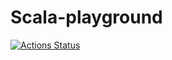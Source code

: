 Scala-playground
===

[![Actions Status](https://github.com/pawelhenek/scala-playground/workflows/sbt/badge.svg)](https://github.com/pawelhenek/scala-playground/actions)
